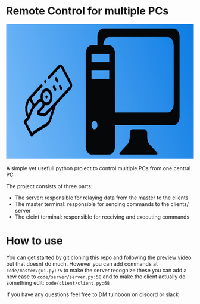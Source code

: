 # Remote Control for multiple PCs

<img widht="640" height="360" src="https://raw.githubusercontent.com/TuinboonDev/remote_control/refs/heads/main/banner.png">

A simple yet usefull python project to control multiple PCs from one central PC

The project consists of three parts:
 - The server: responsible for relaying data from the master to the clients
 - The master terminal: responsible for sending commands to the clients/ server
 - The cleint terminal: responsible for receiving and executing commands

# How to use

You can get started by git cloning this repo and following the <a href="https://github.com/TuinboonDev/remote_control/raw/refs/heads/main/preview.mp4">preview video</a> but that doesnt do much.
However you can add commands at `code/master/gui.py:75` to make the server recognize these you can add a new case to `code/server/server.py:58` and to make the client actually do something edit: `code/client/client.py:68`

If you have any questions feel free to DM tuinboon on discord or slack
